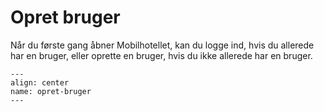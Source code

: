
# Opret bruger

Når du første gang åbner Mobilhotellet, kan du logge ind, hvis du allerede har en bruger, eller oprette en bruger, hvis du ikke allerede har en bruger. 


```{figure} opret-bruger.png
---
align: center
name: opret-bruger
---
```
